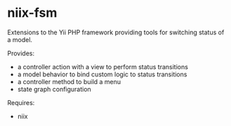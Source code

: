 niix-fsm
====

Extensions to the Yii PHP framework providing tools for switching status of a model.

Provides:
* a controller action with a view to perform status transitions
* a model behavior to bind custom logic to status transitions
* a controller method to build a menu
* state graph configuration

Requires:
* niix

